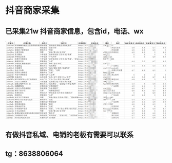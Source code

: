 # 抖音商家采集

## 已采集21w 抖音商家信息，包含id，电话、wx 
![示意图](./shop.png "数据样例")
## 有做抖音私域、电销的老板有需要可以联系
## tg：8638806064
